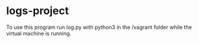# logs-project
To use this program run log.py with python3 in the /vagrant folder while the virtual machine is running.
